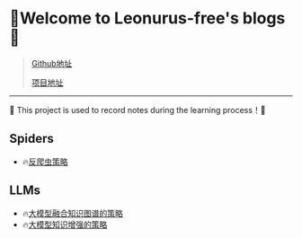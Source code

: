 # 🍄Welcome to Leonurus-free's blogs🍄

> [Github地址](https://github.com/Leonurus-free/Leonurus-free.github.io)
>
> [项目地址](https://leonurus-free.github.io/)

---

🐼 This project is used to record notes during the learning process！​​ 🐼

## Spiders

* 🔥[反爬虫策略](./Spiders/反爬虫策略.md)



## LLMs

* 🔥[大模型融合知识图谱的策略](./LLMs/大模型融合知识图谱的策略.md)
* 🔥[大模型知识增强的策略](./LLMs/大模型知识增强的策略.md)

